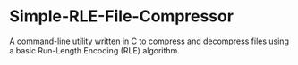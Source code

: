 # Simple-RLE-File-Compressor
A command-line utility written in C to compress and decompress files using a basic Run-Length Encoding (RLE) algorithm.
